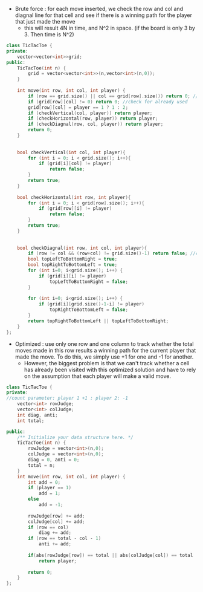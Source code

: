 - Brute force : for each move inserted, we check the row and col and diagnal line for that cell and see if there is a winning path for the player that just made the move
  - this will result 4N in time, and N^2 in space. (if the board is only 3 by 3. Then time is N^2)
  
```cpp
class TicTacToe {
private:
    vector<vector<int>>grid;
public:
    TicTacToe(int n) {
        grid = vector<vector<int>>(n,vector<int>(n,0));
    }
    
    int move(int row, int col, int player) {
        if (row == grid.size() || col == grid[row].size()) return 0; //check for out of boundaries
        if (grid[row][col] != 0) return 0; //check for already used
        grid[row][col] = player == 1 ? 1 : 2;
        if (checkVertical(col, player)) return player;
        if (checkHorizontal(row, player)) return player;
        if (checkDiagnal(row, col, player)) return player;
        return 0;
    }
    
    
    bool checkVertical(int col, int player){
        for (int i = 0; i < grid.size(); i++){
            if (grid[i][col] != player) 
                return false;
        }
        return true;
    }
    
    bool checkHorizontal(int row, int player){
        for (int i = 0; i < grid[row].size(); i++){
            if (grid[row][i] != player)
                return false;
        }
        return true;
    }
    
    
    bool checkDiagnal(int row, int col, int player){ 
        if (row != col && (row+col) != grid.size()-1) return false; //curr cell does not have a possible diagnal
        bool topLeftToBottomRight = true;
        bool topRightToBottomLeft = true;
        for (int i=0; i<grid.size(); i++) {
            if (grid[i][i] != player) 
                topLeftToBottomRight = false;
        }
        
        for (int i=0; i<grid.size(); i++) {
            if (grid[i][grid.size()-1-i] != player) 
                topRightToBottomLeft = false;
        }
        return topRightToBottomLeft || topLeftToBottomRight;
    }
};
```

- Optimized : use only one row and one column to track whether the total moves made in this row results a winning path for the current player that made the move. To do this, we simply use +1 for one and -1 for another. 
  - However, the biggest problem is that we can't track whether a cell has already been visited with this optimized solution and have to rely on the assumption that each player will make a valid move.
  
```cpp
class TicTacToe {
private:
//count parameter: player 1 +1 : player 2: -1
    vector<int> rowJudge;
    vector<int> colJudge;
    int diag, anti;
    int total;

public:
    /** Initialize your data structure here. */
    TicTacToe(int n) {
        rowJudge = vector<int>(n,0);
        colJudge = vector<int>(n,0);
        diag = 0, anti = 0;
        total = n;
    }
    int move(int row, int col, int player) {
        int add = 0;
        if (player == 1)
            add = 1;
        else
            add = -1;
        
        rowJudge[row] += add;
        colJudge[col] += add;
        if (row == col) 
            diag += add;
        if (row == total - col - 1)
            anti += add;
        
        if(abs(rowJudge[row]) == total || abs(colJudge[col]) == total || abs(diag) == total || abs(anti) == total) 
            return player;
        
        return 0;
    }
};
```
